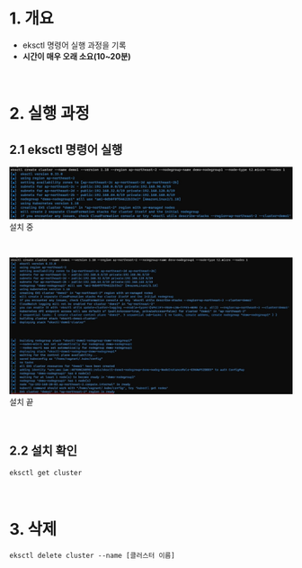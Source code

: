 # 1. 개요
* eksctl 명령어 실행 과정을 기록
* <b>시간이 매우 오래 소요(10~20분)</b>

<br>

# 2. 실행 과정
## 2.1 eksctl 명령어 실행

![](./run_eksctl_command.jpg)
<br> 설치 중

<br>

![](./finsih_install.jpg)
<br> 설치 끝

<br>

## 2.2 설치 확인
```sh
eksctl get cluster
```

<br>

# 3. 삭제
```
eksctl delete cluster --name [클러스터 이름]
```

